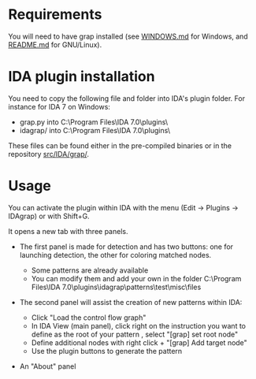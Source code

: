 # Requirements
You will need to have grap installed (see [WINDOWS.md](WINDOWS.md) for Windows, and [README.md](README.md) for GNU/Linux).

# IDA plugin installation
You need to copy the following file and folder into IDA's plugin folder.
For instance for IDA 7 on Windows:

- grap.py into C:\Program Files\IDA 7.0\plugins\
- idagrap/ into C:\Program Files\IDA 7.0\plugins\

These files can be found either in the pre-compiled binaries or in the repository [src/IDA/grap/](src/IDA/grap/).

# Usage
You can activate the plugin within IDA with the menu (Edit -> Plugins -> IDAgrap) or with Shift+G.

It opens a new tab with three panels.

* The first panel is made for detection and has two buttons: one for launching detection, the other for coloring matched nodes.
    * Some patterns are already available
    * You can modify them and add your own in the folder C:\Program Files\IDA 7.0\plugins\idagrap\patterns\test\misc\files
    
* The second panel will assist the creation of new patterns within IDA:
    * Click "Load the control flow graph"
    * In IDA View (main panel), click right on the instruction you want to define as the root of your pattern , select "[grap] set root node"
    * Define additional nodes with right click + "[grap] Add target node"
    * Use the plugin buttons to generate the pattern

* An "About" panel
